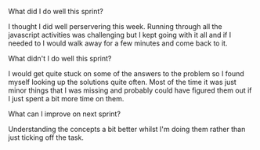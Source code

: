 What did I do well this sprint?

I thought I did well perservering this week. Running through all the javascript activities was challenging but I kept going with it all and if I needed to I would walk away for a few minutes and come back to it. 

What didn't I do well this sprint?
 
I would get quite stuck on some of the answers to the problem so I found myself looking up the solutions quite often. Most of the time it was just minor things that I was missing and probably could have figured them out if I just spent a bit more time on them. 

What can I improve on next sprint?

Understanding the concepts a bit better whilst I'm doing them rather than just ticking off the task. 